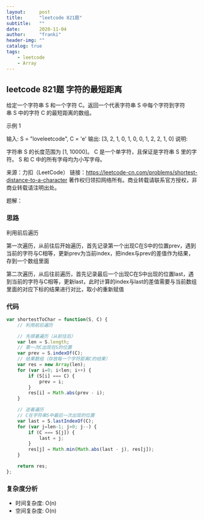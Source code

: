 ```yaml
---
layout:     post
title:      "leetcode 821题"
subtitle:   ""
date:       2020-11-04
author:     "franki"
header-img: ""
catalog: true
tags:
    - leetcode
    - Array
---
```


## leetcode 821题 字符的最短距离

给定一个字符串 S 和一个字符 C。返回一个代表字符串 S 中每个字符到字符串 S 中的字符 C 的最短距离的数组。

示例 1

输入: S = "loveleetcode", C = 'e'
输出: [3, 2, 1, 0, 1, 0, 0, 1, 2, 2, 1, 0]
说明:

字符串 S 的长度范围为 [1, 10000]。
C 是一个单字符，且保证是字符串 S 里的字符。
S 和 C 中的所有字母均为小写字母。

来源：力扣（LeetCode）
链接：<https://leetcode-cn.com/problems/shortest-distance-to-a-character>
著作权归领扣网络所有。商业转载请联系官方授权，非商业转载请注明出处。

题解：

### 思路

利用前后遍历

第一次遍历，从前往后开始遍历，首先记录第一个出现C在S中的位置prev，遇到当前的字符与C相等，更新prev为当前index，把index与prev的差值作为结果，存到一个数组里面

第二次遍历，从后往前遍历，首先记录最后一个出现C在S中出现的位置last，遇到当前的字符与C相等，更新last，此时计算的index与last的差值需要与当前数组里面的对应下标的结果进行对比，取小的重新赋值

### 代码

```js
var shortestToChar = function(S, C) {
    // 利用前后遍历

    // 先顺着遍历（从前往后）
    var len = S.length;
    // 第一次C出现在S的位置
    var prev = S.indexOf(C);
    // 结果数组（存放每一个字符距离C的结果）
    var res = new Array(len);
    for (var i=0; i<len; i++) {
        if (S[i] === C) {
            prev = i;
        }
        res[i] = Math.abs(prev - i);
    }

    // 逆着遍历
    // C在字符串S中最后一次出现的位置
    var last = S.lastIndexOf(C);
    for (var j=len-1; j>0; j--) {
        if (C === S[j]) {
            last = j;
        }
        res[j] = Math.min(Math.abs(last - j), res[j]);
    }

    return res;
};

```

### 复杂度分析

- 时间复杂度: O(n)
- 空间复杂度: O(n)
